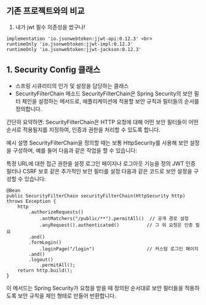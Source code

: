 ## 기존 프로젝트와의 비교
1. 내가 jwt 필수 의존성을 썼구나!
```
implementation 'io.jsonwebtoken:jjwt-api:0.12.3' <br>
runtimeOnly 'io.jsonwebtoken:jjwt-impl:0.12.3' 
runtimeOnly 'io.jsonwebtoken:jjwt-jackson:0.12.3'
```



## 1. Security Config 클래스
- 스프링 시큐리티의 인가 및 설정을 담당하는 클래스
- SecurityFilterChain 메소드
SecurityFilterChain은 Spring Security의 보안 필터 체인을 설정하는 메서드로, 애플리케이션에 적용할 보안 규칙과 필터들의 순서를 정의합니다.

간단히 요약하면:
SecurityFilterChain은 HTTP 요청에 대해 어떤 보안 필터들이 어떤 순서로 적용될지를 지정하여, 인증과 권한을 처리할 수 있도록 합니다.

예시 설명
SecurityFilterChain을 정의할 때는 보통 HttpSecurity를 사용해 보안 설정을 구성하며, 예를 들어 다음과 같은 작업을 할 수 있습니다:

특정 URL에 대한 접근 권한을 설정
로그인 페이지나 로그아웃 기능을 정의
JWT 인증 필터나 CSRF 보호 같은 추가적인 보안 필터를 설정
다음과 같은 코드로 보안 설정을 구성할 수 있습니다:
```
@Bean
public SecurityFilterChain securityFilterChain(HttpSecurity http) throws Exception {
    http
        .authorizeRequests()
            .antMatchers("/public/**").permitAll()  // 공개 경로 설정
            .anyRequest().authenticated()          // 그 외 요청은 인증 필요
        .and()
        .formLogin()
            .loginPage("/login")                   // 커스텀 로그인 페이지
        .and()
        .logout()
            .permitAll();
    return http.build();
}
```
이 메서드는 Spring Security가 요청을 받을 때 정의된 순서대로 보안 필터들을 적용하도록 보안 규칙을 체인 형태로 만들어 반환합니다.


